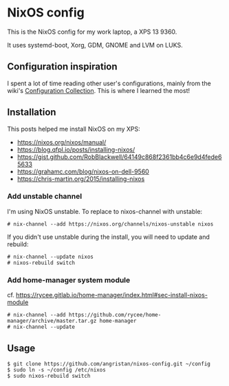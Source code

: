 # NixOS config

This is the NixOS config for my work laptop, a XPS 13 9360.

It uses systemd-boot, Xorg, GDM, GNOME and LVM on LUKS.

## Configuration inspiration

I spent a lot of time reading other user's configurations, mainly from the wiki's [Configuration Collection](https://nixos.wiki/wiki/Configuration_Collection). This is where I learned the most!

## Installation

This posts helped me install NixOS on my XPS:

- https://nixos.org/nixos/manual/
- https://blog.qfpl.io/posts/installing-nixos/
- https://gist.github.com/RobBlackwell/64149c868f2361bb4c6e9d4fede65633
- https://grahamc.com/blog/nixos-on-dell-9560
- https://chris-martin.org/2015/installing-nixos

### Add unstable channel

I'm using NixOS unstable. To replace to nixos-channel with unstable:

```
# nix-channel --add https://nixos.org/channels/nixos-unstable nixos
```

If you didn't use unstable during the install, you will need to update and rebuild:

```
# nix-channel --update nixos
# nixos-rebuild switch
```

### Add home-manager system module

cf. https://rycee.gitlab.io/home-manager/index.html#sec-install-nixos-module

```
# nix-channel --add https://github.com/rycee/home-manager/archive/master.tar.gz home-manager
# nix-channel --update
```


## Usage

```
$ git clone https://github.com/angristan/nixos-config.git ~/config
$ sudo ln -s ~/config /etc/nixos
$ sudo nixos-rebuild switch
```
